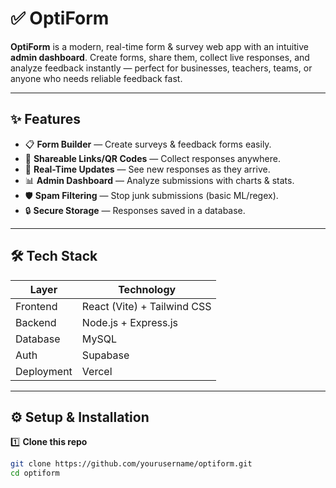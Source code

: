 # ✅ OptiForm

**OptiForm** is a modern, real-time form & survey web app with an intuitive **admin dashboard**. Create forms, share them, collect live responses, and analyze feedback instantly — perfect for businesses, teachers, teams, or anyone who needs reliable feedback fast.

---

## ✨ **Features**

- 📋 **Form Builder** — Create surveys & feedback forms easily.
- 🔗 **Shareable Links/QR Codes** — Collect responses anywhere.
- 🔄 **Real-Time Updates** — See new responses as they arrive.
- 📊 **Admin Dashboard** — Analyze submissions with charts & stats.
- 🛡️ **Spam Filtering** — Stop junk submissions (basic ML/regex).
- 🔒 **Secure Storage** — Responses saved in a database.

---

## 🛠️ **Tech Stack**

| Layer       | Technology                       |
|-------------|----------------------------------|
| Frontend    | React (Vite) + Tailwind CSS      |
| Backend     | Node.js + Express.js             |
| Database    | MySQL  |
| Auth        | Supabase  |
| Deployment  | Vercel  |

---

## ⚙️ **Setup & Installation**

1️⃣ **Clone this repo**
```bash
git clone https://github.com/yourusername/optiform.git
cd optiform
